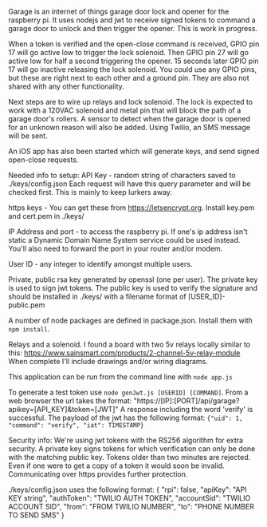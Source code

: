 Garage is an internet of things garage door lock and opener for the 
raspberry pi. It uses nodejs and jwt to receive signed tokens to command a garage door to unlock and then trigger the opener. This is work in progress.

When a token is verified and the open-close command is received, GPIO pin 17 will go active low to trigger the lock solenoid. Then GPIO pin 27 will go active low for half a second triggering the opener. 15 seconds later GPIO pin 17 will go inactive releasing the lock solenoid. You could use any GPIO pins, but these are right next to each other and a ground pin. They are also not shared with any other functionality.

Next steps are to wire up relays and lock solenoid. The lock is expected to work with a 120VAC solenoid and metal pin that will block the path of a garage door's rollers. A sensor to detect when the garage door is opened for an unknown reason will also be added. Using Twilio, an SMS message will be sent.

An iOS app has also been started which will generate keys, and send signed open-close requests.

Needed info to setup:
API Key - random string of characters saved to ./keys/config.json
Each request will have this query parameter and will be checked first. This is mainly to keep lurkers away.

https keys - You can get these from https://letsencrypt.org. Install key.pem and cert.pem in ./keys/

IP Address and port - to access the raspberry pi. If one's ip address isn't static a Dynamic Domain Name System service could be used instead. You'll also need to forward the port in your router and/or modem.

User ID - any integer to identify amongst multiple users.

Private, public rsa key generated by openssl (one per user). The private key is used to sign jwt tokens. The public key is used to verify the signature and should be installed in ./keys/ with a filename format of [USER_ID]-public.pem

A number of node packages are defined in package.json. Install them with `npm install`.

Relays and a solenoid. I found a board with two 5v relays locally similar to this: https://www.sainsmart.com/products/2-channel-5v-relay-module
When complete I'll include drawings and/or wiring diagrams.

This application can be run from the command line with `node app.js`

To generate a test token use `node genJwt.js [USERID] [COMMAND]`. From a web browser the url takes the format: "https://[IP]:[PORT]/api/garage?apikey=[API_KEY]&token=[JWT]"
A response including the word 'verify' is successful. The payload of the jwt has the following format: `{"uid": 1, "command": "verify", "iat": TIMESTAMP}` 

Security info:
We're using jwt tokens with the RS256 algorithm for extra security. A private key signs tokens for which verification can only be done with the matching public key. Tokens older than two minutes are rejected. Even if one were to get a copy of a token it would soon be invalid. Communicating over https provides further protection.

./keys/config.json uses the following format:
{
  "rpi": false,
  "apiKey":  "API KEY string",
  "authToken": "TWILIO AUTH TOKEN",
  "accountSid": "TWILIO ACCOUNT SID",
  "from": "FROM TWILIO NUMBER",
  "to": "PHONE NUMBER TO SEND SMS"
}